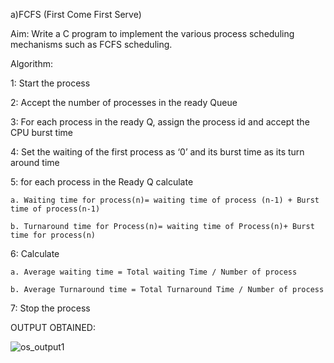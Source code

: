 a)FCFS (First Come First Serve)

Aim: Write a C program to implement the various process scheduling mechanisms such as FCFS
scheduling.

Algorithm:

1: Start the process

2: Accept the number of processes in the ready Queue

3: For each process in the ready Q, assign the process id and accept the CPU burst time

4: Set the waiting of the first process as ‘0’ and its burst time as its turn around time

5: for each process in the Ready Q calculate

    a. Waiting time for process(n)= waiting time of process (n-1) + Burst time of process(n-1)
    
    b. Turnaround time for Process(n)= waiting time of Process(n)+ Burst time for process(n)
    
6: Calculate

    a. Average waiting time = Total waiting Time / Number of process
    
    b. Average Turnaround time = Total Turnaround Time / Number of process
    
7: Stop the process

OUTPUT OBTAINED:

![os_output1](https://user-images.githubusercontent.com/69707626/121373378-a2c62180-c95c-11eb-9ca5-05cd62caeb1c.jpg)
